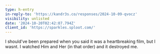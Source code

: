 ```yaml
---
type: h-entry
in-reply-to: 'https://kandr3s.co/responses/2024-10-09-qvocz'
visibility: unlisted
date: '2024-10-20T02:42:07.794Z'
client_id: 'https://sparkles.sploot.com/'
---
```

I should've been prepared when you said it was a heartbreaking film, but I wasnt. I watched Him and Her (in that order) and it destroyed me.

